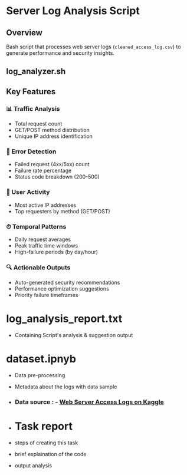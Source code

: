 # Server Log Analysis Script

## Overview
Bash script that processes web server logs (`cleaned_access_log.csv`) to generate performance and security insights.

## log_analyzer.sh

## Key Features

### 📊 Traffic Analysis
- Total request count
- GET/POST method distribution 
- Unique IP address identification

### 🚨 Error Detection
- Failed request (4xx/5xx) count
- Failure rate percentage
- Status code breakdown (200-500)

### 👥 User Activity
- Most active IP addresses
- Top requesters by method (GET/POST)

### ⏱ Temporal Patterns
- Daily request averages
- Peak traffic time windows
- High-failure periods (by day/hour)

### 🔍 Actionable Outputs
- Auto-generated security recommendations
- Performance optimization suggestions
- Priority failure timeframes

# log_analysis_report.txt
- Containing Script's analysis & suggestion output

# dataset.ipnyb
- Data pre-processing
- Metadata about the logs with data sample
- ### Data source : - [Web Server Access Logs on Kaggle](https://www.kaggle.com/datasets/eliasdabbas/web-server-access-logs)

- # Task report
- steps of creating this task
- brief explaination of the code
- output analysis
